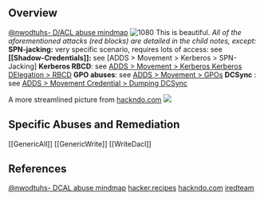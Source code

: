 
## Overview


[@nwodtuhs- D/ACL abuse mindmap](https://twitter.com/_nwodtuhs/status/1603476074759061504/photo/1)
![1080](DACL-abuse-dark.png) 
This is beautiful.  *All of the aforementioned attacks (red blocks) are detailed in the child notes, except:*
**SPN-jacking:** very specific scenario, requires lots of access: see
**[[Shadow-Credentials]]:** see [ADDS > Movement > Kerberos > SPN-Jacking]
**Kerberos RBCD**: see [ADDS > Movement > Kerberos Kerberos DElegation > RBCD](https://www.thehacker.recipes/a-d/movement/kerberos/delegations/rbcd)
**GPO abuses**: see [ADDS > Movement > GPOs](https://www.thehacker.recipes/a-d/movement/dacl)
**DCSync** : see [ADDS > Movement Credential > Dumping DCSync](https://www.thehacker.recipes/a-d/movement/credentials/dumping/dcsync)

A more streamlined picture from [hackndo.com](https://en.hackndo.com/)
![](acl-bloodhound-abuse-hierarchy.png)

## Specific Abuses and Remediation

[[GenericAll]]
[[GenericWrite]]
[[WriteDacl]]

## References

[@nwodtuhs- DCAL abuse mindmap](https://twitter.com/_nwodtuhs/status/1603476074759061504/photo/1)
[hacker.recipes](https://www.thehacker.recipes/a-d/movement/dacl)
[hackndo.com](https://en.hackndo.com/)
[iredteam](https://www.ired.team/offensive-security-experiments/active-directory-kerberos-abuse/abusing-active-directory-acls-aces)